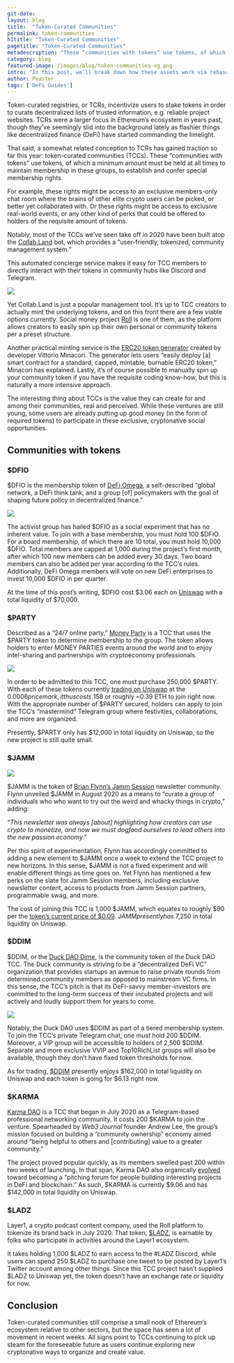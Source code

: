 ```yaml
---
git-date:
layout: blog
title:  "Token-Curated Communities"
permalink: token-communities
h1title: "Token-Curated Communities"
pagetitle: "Token-Curated Communities"
metadescription: "These “communities with tokens” use tokens, of which a minimum amount must be held at all times to maintain membership in these groups, to establish and confer special membership rights"
category: blog
featured-image: /images/blog/token-communities-og.png
intro: "In this post, we’ll break down how these assets work via rebases and walk through top example projects from today’s cryptoeconomy"
author: Peaster
tags: ['DeFi Guides']
---
```

Token-curated registries, or TCRs, incentivize users to stake tokens in order to curate decentralized lists of trusted information, e.g. reliable project websites. TCRs were a larger focus in Ethereum’s ecosystem in years past, though they’ve seemingly slid into the background lately as flashier things like decentralized finance (DeFi) have started commanding the limelight.

That said, a somewhat related conception to TCRs has gained traction so far this year: token-curated communities (TCCs). These “communities with tokens” use tokens, of which a minimum amount must be held at all times to maintain membership in these groups, to establish and confer special membership rights.

For example, these rights might be access to an exclusive members-only chat room where the brains of other elite crypto users can be picked, or better yet collaborated with. Or these rights might be access to exclusive real-world events, or any other kind of perks that could be offered to holders of the requisite amount of tokens.

Notably, most of the TCCs we’ve seen take off in 2020 have been built atop the [Collab.Land](https://collab-land.gitbook.io/collab-land/intro/what-is-collab.land) bot, which provides a “user-friendly, tokenized, community management system.”

This automated concierge service makes it easy for TCC members to directly interact with their tokens in community hubs like Discord and Telegram.

![](/images/blog/coland.jpg)

Yet Collab.Land is just a popular management tool. It’s up to TCC creators to actually mint the underlying tokens, and on this front there are a few viable options currently. Social money project [Roll](https://tryroll.com/) is one of them, as the platform allows creators to easily spin up their own personal or community tokens per a preset structure.

Another practical minting service is the [ERC20 token generator](https://vittominacori.github.io/erc20-generator/) created by developer Vittorio Minacori. The generator lets users “easily deploy [a] smart contract for a standard, capped, mintable, burnable ERC20 token,” Minacori has explained. Lastly, it’s of course possible to manually spin up your community token if you have the requisite coding know-how, but this is naturally a more intensive approach.

The interesting thing about TCCs is the value they can create for and among their communities, real and perceived. While these ventures are still young, some users are already putting up good money (in the form of required tokens) to participate in these exclusive, cryptonative social opportunities.


## Communities with tokens

### $DFIO

$DFIO is the membership token of [DeFi Omega](https://medium.com/@defiomega/introducing-defi-omega-2ebd83c4a10e), a self-described “global network, a DeFi think tank, and a group [of] policymakers with the goal of shaping future policy in decentralized finance.”

![](/images/blog/0_95CDJnqKGnEqDvDX.png)

The activist group has hailed $DFIO as a social experiment that has no inherent value. To join with a base membership, you must hold 100 $DFIO. For a board membership, of which there are 10 total, you must hold 10,000 $DFIO. Total members are capped at 1,000 during the project’s first month, after which 100 new members can be added every 30 days. Two board members can also be added per year according to the TCC’s rules. Additionally, DeFi Omega members will vote on new DeFi enterprises to invest 10,000 $DFIO in per quarter.

At the time of this post’s writing, $DFIO cost $3.06 each on [Uniswap](https://uniswap.info/pair/0xb733771a429a053daa47a7d219e0834c57b04a87) with a total liquidity of $70,000.

### $PARTY

Described as a “24/7 online party,” [Money Party](https://moneyparty.vip/) is a TCC that uses the $PARTY token to determine membership to the group. The token allows holders to enter MONEY PARTIES events around the world and to enjoy intel-sharing and partnerships with cryptoeconomy professionals.

![](/images/blog/PARTYMONEYPARTY.png)

In order to be admitted to this TCC, one must purchase 250,000 $PARTY. With each of these tokens currently [trading on Uniswap](https://uniswap.info/token/0x314bd765cab4774b2e547eb0aa15013e03ff74d2) at the $0.0006 price mark, it thus costs ~$158 or roughly ~0.39 ETH to join right now. With the appropriate number of $PARTY secured, holders can apply to join the TCC’s “mastermind” Telegram group where festivities, collaborations, and more are organized.

Presently, $PARTY only has $12,000 in total liquidity on Uniswap, so the new project is still quite small.

### $JAMM

![](/images/blog/Jammpad.png)

$JAMM is the token of [Brian Flynn’s Jamm Session](https://jammsession.substack.com/) newsletter community. Flynn unveiled $JAMM in August 2020 as a means to “curate a group of individuals who who want to try out the weird and whacky things in crypto,” adding:

“_This newsletter was always [about] highlighting how creators can use crypto to monetize, and now we must dogfood ourselves to lead others into the new passion economy_.”

Per this spirit of experimentation, Flynn has accordingly committed to adding a new element to $JAMM once a week to extend the TCC project to new horizons. In this sense, $JAMM is not a fixed experiment and will enable different things as time goes on. Yet Flynn has mentioned a few perks on the slate for Jamm Session members, including exclusive newsletter content, access to products from Jamm Session partners, programmable swag, and more.

The cost of joining this TCC is 1,000 $JAMM, which equates to roughly $90 per the [token’s current price of $0.09](https://uniswap.info/token/0x56687cf29ac9751ce2a4e764680b6ad7e668942e). $JAMM presently has ~$7,250 in total liquidity on Uniswap.


### $DDIM

$DDIM, or the [Duck DAO Dime](https://duckdao.io/), is the community token of the Duck DAO TCC. The Duck community is striving to be a “decentralized DeFi VC” organization that provides startups an avenue to raise private rounds from determined community members as opposed to mainstream VC firms. In this sense, the TCC’s pitch is that its DeFi-savvy member-investors are committed to the long-term success of their incubated projects and will actively and loudly support them for years to come.

![](/images/blog/Duck_DAO.png)

Notably, the Duck DAO uses $DDIM as part of a tiered membership system. To join the TCC’s private Telegram chat, one must hold 200 $DDIM. Moreover, a VIP group will be accessible to holders of 2,500 $DDIM. Separate and more exclusive VVIP and Top10RichList groups will also be available, though they don’t have fixed token thresholds for now.

As for trading, [$DDIM](https://uniswap.info/token/0xfbeea1c75e4c4465cb2fccc9c6d6afe984558e20) presently enjoys $162,000 in total liquidity on Uniswap and each token is going for $6.13 right now.


### $KARMA

[Karma DAO](https://medium.com/@andrwlee/announcing-karma-dao-first-ever-token-permissioned-networking-chat-group-on-telegram-5feab7a54def) is a TCC that began in July 2020 as a Telegram-based professional networking community. It costs 200 $KARMA to join the venture. Spearheaded by _Web3 Journal_ founder Andrew Lee, the group’s mission focused on building a “community ownership” economy aimed around “being helpful to others and [contributing] value to a greater community.”

The project proved popular quickly, as its members swelled past 200 within two weeks of launching. In that span, Karma DAO also organically [evolved](https://web3journal.com/2020/08/03/karma-dao-evolves-into-defi-crypto-project-pitching-forum-for-builders-and-angels/) toward becoming a “pitching forum for people building interesting projects in DeFi and blockchain.” As such, $KARMA is currently $9.06 and has $142,000 in total liquidity on Uniswap.  


### $LADZ

Layer1, a crypto podcast content company, used the Roll platform to tokenize its brand back in July 2020. That token, [$LADZ](https://layer1.substack.com/p/ladz-token-primer), is earnable by folks who participate in activities around the Layer1 ecosystem.

It takes holding 1,000 $LADZ to earn access to the #LADZ Discord, while users can spend 250 $LADZ to purchase one tweet to be posted by Layer1’s Twitter account among other things. Since this TCC project hasn’t supplied $LADZ to Uniswap yet, the token doesn’t have an exchange rate or liquidity for now.


## Conclusion

Token-curated communities still comprise a small nook of Ethereum’s ecosystem relative to other sectors, but the space has seen a lot of movement in recent weeks. All signs point to TCCs continuing to pick up steam for the foreseeable future as users continue exploring new cryptonative ways to organize and create value.
